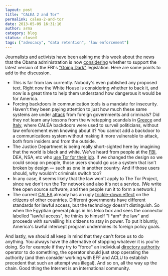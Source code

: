 ```yaml
---
layout: post
title: "CALEA 2 and Tor"
permalink: calea-2-and-tor
date: 2013-05-09 16:31:16
author: arma
category: blog
status: closed
tags: ["advocacy", "data retention", "law enforcement"]
---
```


Journalists and activists have been asking me this week about the news that the Obama administration is now [considering](http://www.nytimes.com/2013/05/08/us/politics/obama-may-back-fbi-plan-to-wiretap-web-users.html) whether to support the latest version of the FBI's ["Going Dark"](https://www.eff.org/foia/foia-records-problems-electronic-surveillance) legislation. Here are some points to add to the discussion.

-   This is far from law currently. Nobody's even published any proposed text. Right now the White House is considering whether to back it, and now is a great time to help them understand how dangerous it would be for America.
-   Forcing backdoors in communication tools is a mandate for insecurity. Haven't they been paying attention to just how much these same systems are under [attack](http://googleblog.blogspot.com/2011/06/ensuring-your-information-is-safe.html) from foreign governments and criminals? Did they not learn any lessons from the wiretapping scandals in [Greece](http://en.wikipedia.org/wiki/Greek_wiretapping_case_2004%E2%80%932005) and [Italy](http://en.wikipedia.org/wiki/SISMI-Telecom_scandal), where CALEA backdoors were used to surveil politicians, without law enforcement even knowing about it? You cannot add a backdoor to a communications system without making it more vulnerable to attack, both from insiders and from the outside.
-   The Justice Department is being really short-sighted here by imagining that the world is black and white. We've heard from people at the [FBI](https://blog.torproject.org/blog/trip-report-october-fbi-conference), DEA, NSA, etc who [use Tor for their job](https://www.torproject.org/about/torusers.html.en#lawenforcement). If we changed the design so we could snoop on people, those users should go use a system that isn't broken by design — such as one in another country. And if those users should, why wouldn't criminals switch too?
-   In any case, it seems likely that the law won't apply to The Tor Project, since we don't run the Tor network and also it's not a service. (We write free open source software, and then people run it to form a network.)
-   The current [CALEA](http://en.wikipedia.org/wiki/Communications_Assistance_for_Law_Enforcement_Act) already has an ugly [trickle-down effect](https://blog.torproject.org/blog/trip-report-german-foreign-office) on the citizens of other countries. Different governments have different standards for lawful access, but the technology doesn't distinguish. So when the Egyptian general plugs in his telco box and sees the connector labelled "lawful access", he thinks to himself "I \*am\* the law" and proceeds with surveilling his citizens to stay in power. To put it bluntly, America's lawful intercept program undermines its foreign policy goals.

And lastly, we should all keep in mind that they can't force us to do anything. You always have the alternative of stopping whatever it is you're doing. So for example if they try to "force" an individual [directory authority](https://www.torproject.org/docs/faq#KeyManagement) operator to do something, the operator should just stop operating the authority (and then consider working with EFF and ACLU to establish precedent that such an attempt was illegal). And so on, all the way up the chain. Good thing the Internet is an international community.
